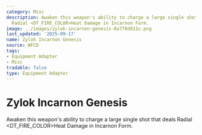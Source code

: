 ```yaml
---
category: Misc
description: Awaken this weapon's ability to charge a large single shot that deals
  Radial <DT_FIRE_COLOR>Heat Damage in Incarnon Form.
image: ../images/zylok-incarnon-genesis-8a778d911c.png
last_updated: '2025-09-17'
name: Zylok Incarnon Genesis
source: WFCD
tags:
- Equipment Adapter
- Misc
tradable: false
type: Equipment Adapter
---
```


# Zylok Incarnon Genesis

Awaken this weapon's ability to charge a large single shot that deals Radial <DT_FIRE_COLOR>Heat Damage in Incarnon Form.

